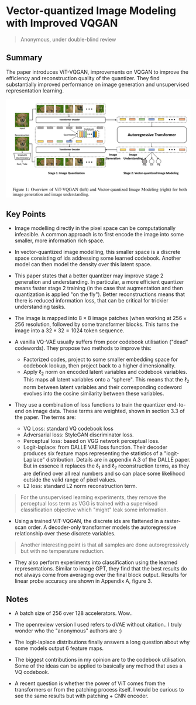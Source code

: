 # Vector-quantized Image Modeling with Improved VQGAN
> Anonymous, under double-blind review

## Summary

The paper introduces ViT-VQGAN, improvements on VQGAN to improve the efficiency
and reconstruction quality of the quantizer. They find substantially improved
performance on image generation and unsupervised representation learning.

![Overview of ViT-VQGAN architecture](figures/improve-vqgan/fig1.png)

## Key Points

- Image modelling directly in the pixel space can be computationally
  infeasible. A common approach is to first encode the image into some smaller,
  more information rich space.

- In vector-quantized image modelling, this smaller space is a discrete space
  consisting of ids addressing some learned codebook. Another model can then
  model the density over this latent space.

- This paper states that a better quantizer may improve stage 2 generation and
  understanding. In particular, a more efficient quantizer means faster stage
  2 training (in the case that augmentation and then quantization is applied
  "on the fly"). Better reconstructions means that there is reduced information
  loss, that can be critical for trickier understanding tasks.

- The image is mapped into $8 \times 8$ image patches (when working at $256
  \times 256$ resolution, followed by some transformer blocks. This turns the
  image into a $32 \times 32 = 1024$ token sequence.

- A vanilla VQ-VAE usually suffers from poor codebook utilisation ("dead"
  codewords). They propose two methods to improve this:
    - Factorized codes, project to some smaller embedding space for codebook
      lookup, then project back to a higher dimensionality.
    - Apply $\ell_2$ norm on encoded latent variables and codebook variables.
      This maps all latent variables onto a "sphere". This means that the
      $\ell_2$ norm between latent variables and their corresponding codeword
      evolves into the cosine similarity between these variables.

- They use a combination of loss functions to train the quantizer end-to-end on
  image data. These terms are weighted, shown in section 3.3 of the paper. The
  terms are:
    - VQ Loss: standard VQ codebook loss
    - Adversarial loss: StyleGAN discriminator loss.
    - Perceptual loss: based on VGG network perceptual loss.
    - Logit-laplace: from DALLE VAE loss function. Their decoder produces six
      feature maps representing the statistics of a "logit-Laplace"
      distribution. Details are in appendix A.3 of the DALLE paper. But in
      essence it replaces the $\ell_1$ and $\ell_2$ reconstruction terms, as
      they are defined over all real numbers and so can place some likelihood
      outside the valid range of pixel values.
    - L2 loss: standard L2 norm reconstruction term.

> For the unsupervised learning experiments, they remove the perceptual loss
> term as VGG is trained with a supervised classification objective which "might"
> leak some information.

- Using a trained ViT-VQGAN, the discrete ids are flattened in a raster-scan
  order. A decoder-only transformer models the autoregressive relationship over
  these discrete variables.

> Another interesting point is that all samples are done autoregressively but
with no temperature reduction.

- They also perform experiments into classification using the learned
  representations. Similar to image GPT, they find that the best results do not
  always come from averaging over the final block output. Results for linear
  probe accuracy are shown in Appendix A, figure 3.

## Notes
- A batch size of 256 over 128 accelerators. Wow..

- The openreview version I used refers to dVAE without citation.. I truly
  wonder who the "anonymous" authors are :)

- The logit-laplace distributions finally answers a long question about why
  some models output 6 feature maps.

- The biggest contributions in my opinion are to the codebook utilisation. Some
  of the ideas can be applied to basically any method that uses a VQ codebook.

- A recent question is whether the power of ViT comes from the transformers or
  from the patching process itself. I would be curious to see the same results
  but with patching + CNN encoder.
